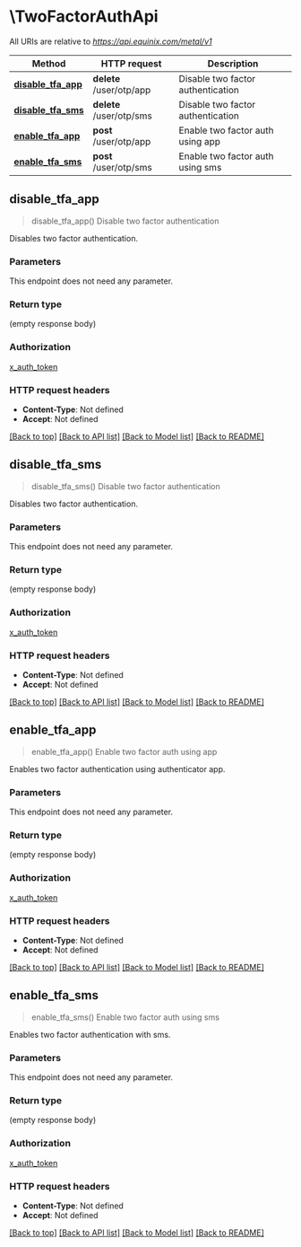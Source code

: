 # \TwoFactorAuthApi

All URIs are relative to *https://api.equinix.com/metal/v1*

Method | HTTP request | Description
------------- | ------------- | -------------
[**disable_tfa_app**](TwoFactorAuthApi.md#disable_tfa_app) | **delete** /user/otp/app | Disable two factor authentication
[**disable_tfa_sms**](TwoFactorAuthApi.md#disable_tfa_sms) | **delete** /user/otp/sms | Disable two factor authentication
[**enable_tfa_app**](TwoFactorAuthApi.md#enable_tfa_app) | **post** /user/otp/app | Enable two factor auth using app
[**enable_tfa_sms**](TwoFactorAuthApi.md#enable_tfa_sms) | **post** /user/otp/sms | Enable two factor auth using sms



## disable_tfa_app

> disable_tfa_app()
Disable two factor authentication

Disables two factor authentication.

### Parameters

This endpoint does not need any parameter.

### Return type

 (empty response body)

### Authorization

[x_auth_token](../README.md#x_auth_token)

### HTTP request headers

- **Content-Type**: Not defined
- **Accept**: Not defined

[[Back to top]](#) [[Back to API list]](../README.md#documentation-for-api-endpoints) [[Back to Model list]](../README.md#documentation-for-models) [[Back to README]](../README.md)


## disable_tfa_sms

> disable_tfa_sms()
Disable two factor authentication

Disables two factor authentication.

### Parameters

This endpoint does not need any parameter.

### Return type

 (empty response body)

### Authorization

[x_auth_token](../README.md#x_auth_token)

### HTTP request headers

- **Content-Type**: Not defined
- **Accept**: Not defined

[[Back to top]](#) [[Back to API list]](../README.md#documentation-for-api-endpoints) [[Back to Model list]](../README.md#documentation-for-models) [[Back to README]](../README.md)


## enable_tfa_app

> enable_tfa_app()
Enable two factor auth using app

Enables two factor authentication using authenticator app.

### Parameters

This endpoint does not need any parameter.

### Return type

 (empty response body)

### Authorization

[x_auth_token](../README.md#x_auth_token)

### HTTP request headers

- **Content-Type**: Not defined
- **Accept**: Not defined

[[Back to top]](#) [[Back to API list]](../README.md#documentation-for-api-endpoints) [[Back to Model list]](../README.md#documentation-for-models) [[Back to README]](../README.md)


## enable_tfa_sms

> enable_tfa_sms()
Enable two factor auth using sms

Enables two factor authentication with sms.

### Parameters

This endpoint does not need any parameter.

### Return type

 (empty response body)

### Authorization

[x_auth_token](../README.md#x_auth_token)

### HTTP request headers

- **Content-Type**: Not defined
- **Accept**: Not defined

[[Back to top]](#) [[Back to API list]](../README.md#documentation-for-api-endpoints) [[Back to Model list]](../README.md#documentation-for-models) [[Back to README]](../README.md)

